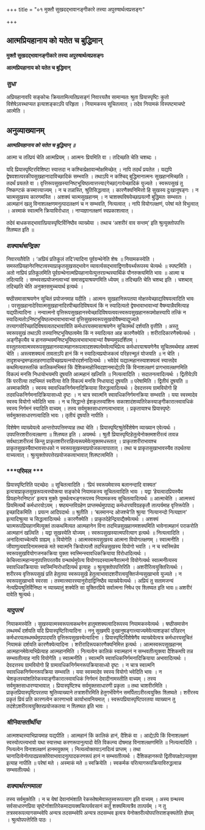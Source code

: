 +++
title = "०१ मुक्तौ सुखदद्भावानङ्गीकारे तस्या अपुरुषार्थत्वप्रसङ्गः"

+++


## आत्मप्रियहानाय को यतेत च बुद्धिमान्

**मुक्तौ सुखदद्भावानङ्गीकारे तस्या अपुरुषार्थत्वप्रसङ्गः**

**आत्मप्रियहानाय को यतेत च बुद्धिमान्**

### ***सुधा***

अप्रियहानावपि सङ्कोचः क्रियतामित्यतिप्रसङ्गं निवारयतैव सामान्यतः श्रुता प्रियास्पृष्टिः कुतो विशेषेऽवस्थाप्यत इत्याशङ्काऽपि परिहृता । नियामकस्य सूचितत्वात् । तदेव नियामकं विस्पष्टमाचष्टे आत्मेति ।

## **अनुव्याख्यानम्**

***आत्मप्रियहानाय को यतेत च बुद्धिमान् ॥***

आत्मा च तत्प्रियं चेति आत्मप्रियम् । आत्मनः प्रियमिति वा । तदिच्छति चेति चशब्दः ।

यदि प्रियास्पृष्टिरविशिष्टा स्यात्तदा न कश्चित्प्रेक्षावान्मोक्षमिच्छेत् । नापि तदर्थं प्रयतेत । यद्यपि द्वेषवशात्परकीयसुखहानादाविच्छादिकं सम्भवति । तथाऽपि न कश्चिद् बुद्धिमानात्मनः सुखहानमिच्छति । तदर्थं प्रयतते वा । वृत्तिरूपसुखस्यानिष्टभूयिष्ठत्वात्तत्त्या(गेच्छा)गायेच्छादिकं युज्यते । स्वरूपसुखं तु निष्कण्टकं कस्मात्त्याज्यम् । न च तन्नास्ति, श्रुतिसिद्धत्वात् । कारणैक्यनिमित्तो हि सुखस्य दुःखानुषङ्गः । न चात्मसुखस्य कारणमस्ति । अशक्यं चात्मसुखहानम् । न चाशक्यविषयेच्छाप्रयत्नौ बुद्धिमतः सम्भवतः । आत्महानं खलु विनाशलक्षणमनुत्पादलक्षणं च न सम्भवति, नित्यत्वात् । नापि वियोगलक्षणं, परेषां मते विभुत्वात् । अस्माकं स्वात्मनि क्रियाविरोधात् । नाप्यज्ञानलक्षणं स्वप्रकाशत्वात् ।

तदेवं बाधकसद्भावात्प्रियास्पृष्टिर्विनिष्ठैव व्याख्येया । तथाच ‘अशरीरं वाव सन्तम्’ इति श्रुत्युक्तोपपत्तिः श्लिष्यत इति ॥

### ***वाक्यार्थचन्द्रिका***

निवारयतैवेति । ‘अप्रियं प्रतिकूलं तदि’त्यादिना पूर्वग्रन्थेनेति शेषः ॥ नियामकस्येति । समस्तप्रियहानेरनिष्टत्वस्याप्राकृतसुखसद्भावेन व्यावर्त्यसद्भावाद्विणावैयर्थ्यरूपस्य चेत्यर्थः ॥ स्पष्टमिति । अतो नाप्रियं प्रतिकूलमिति पूर्वग्रन्थेनात्मप्रियहानायेत्युत्तरग्रन्थस्यार्थिकं पौनरुक्त्यमिति भावः ॥ आत्मा च तदित्यादि । सम्भवसप्रयोजनत्वाभ्यां समासद्वयाश्रयणमिति ध्येयम् ॥ तदिच्छति चेति चशब्द इति । चशब्दस् तदिच्छति चेति अनुक्तसमुच्चयार्थ इत्यर्थः ।

षष्ठीसमासाश्रयणेन सूचितं प्रयोजनमाह यदीति । आत्मनः सुखहानिरूपतया मोक्षस्येच्छाद्यविषयत्वादिति भावः । परसुखहानादेरिवात्मसुखहानादिरपीच्छादिविषयत्वं किं न स्यादित्यतो द्वेषभावाभावाभ्यां वैषम्यान्नैवमित्याह यद्यपीत्यादिना । नन्वात्मनो वृत्तिरूपसुखहानस्येच्छादिविषयत्ववत्स्वरूपसुखहानरूपमोक्षस्यापि तत्किं न स्यादित्यतोऽनिष्टभूयिष्ठत्वभावाभावाभ्यां वृत्तिसुखस्वरूपसुखयोवैषम्याद्युज्यते तत्त्यागयोरिच्छादिविषयत्वतदभावाविति कर्मधारयसमासाश्रयणेन सूचितमर्थं दर्शयति वृत्तीति । अस्तु स्वरूपसुखं तथाऽपि तस्यानिष्टभूयिष्ठत्वमेव किं न स्यादित्यत आह कारणैक्येति । शरीरादिकारणैक्येत्यर्थः । अङ्गीकृत्यैव च हानसम्भवमनिष्टभूयिष्ठत्वभावाभावाभ्यां वैषम्यमुपदर्शितम् । वस्तुतस्त्वात्मस्वरूपसुखहानस्यात्महानरूपत्वादशक्यत्वेमवेत्यभिप्रेत्य कर्मधारयाश्रयणेनैव सूचितमर्थमाह अशक्यं चेति । अस्त्वशक्यत्वं तावताऽपि हानं किं न स्यादित्यप्रयोजकत्वं परिहरन्मूलं योजयति ॥ न चेति । तादृशचन्द्रमण्डलाहरणादाविच्छाप्रयत्नयोरदर्शनादित्यर्थः । भवेदेवं यद्यात्महानस्याशक्यत्वं स्यात्तदेव कथमित्यतस्तत्किं कालिकमभिमतं किं दैशिकमाहोस्विदज्ञानमाद्येऽपि किं विनाशलक्षणं प्रागभावलक्षणमिति विकल्पं मनसि निधायोभयमपि दूषयति आत्महानं खल्विति ॥ नित्यत्वादिति । सदातनत्वादित्यर्थः । द्वितीयेऽपि किं पररीत्या तदभिमतं स्वरीत्या वेति विकल्पं मनसि निधायाद्यं दूषयति ॥ परेषामिति । द्वितीयं दूषयति ॥ अस्माकमिति । स्वस्य स्वावधिकनिर्गमनादिक्रियाया विरुद्धत्वादित्यर्थः । देवदत्तस्य ग्रामवियोगो हि तदवधिकनिर्गमनादिक्रियासाध्यो दृष्टः । न चात्र स्वात्मनि स्वावधिकनिर्गमनक्रिया सम्भवति । यया स्वस्मादेव स्वस्य वियोगो भवेदिति भावः । न च सिद्धान्ते ईशकृतस्यांशिनः सकाशादंशव्यतिरेकस्याङ्गीकारात्स्वावधिकं स्वस्य निर्गमनं स्यादिति वाच्यम् । तस्य सर्वमुक्तसाधारणत्वाभावात् । प्रकृतायाश्च प्रियास्पृष्टेः सर्वमुक्तसाधारणत्वादिति भावः । तृतीयं दूषयति नापीति ।

विशेषेण व्याख्येयत्वे आन्तरोपपत्तिमप्याह तथा चेति । प्रियास्पृष्टिश्रुतेर्विशेषेण व्याख्यान एवेत्यर्थः । उपपत्तिरशरीरत्वलक्षणा ॥ श्लिष्यत इति । अयमर्थः । श्रुतौ प्रियास्पृष्टिहेतुत्वेनोक्तमशरीरत्वं तावन्न सर्वथाऽशरीरत्वं किन्तु प्राकृतशरीरराहित्यरूपमेवेत्युक्तमधस्तात् । प्राकृतशरीराभावश्च प्राकृतसुखस्यैवाभावसाधको न स्वरूपसुखस्याप्रयोजकत्वापातात् । तथा च प्राकृतसुखाभावस्यैव तदर्थतया वाच्यत्वात् । श्रुत्युक्तोपपत्तेरप्रयोजकत्वाभावात् श्लिष्टत्वमिति ।

### ***परिमल ***

प्रियास्पृष्टिरिति पदच्छेदः ॥ सूचितत्वादिति । ‘प्रियं स्वरूपमेवास्य बलानन्दादि वाक्यत’ इत्यत्राप्राकृतसुखरूपत्वस्योक्त्या सङ्कोचे नियामकस्य सूचितत्वादिति भावः । यद्वा ‘हेयत्वादप्रियस्यैव प्रियहानेरनिष्टत’ इत्यत्र मुक्तेः पुमर्थत्वभङ्गरूपस्य नियामकस्य सूचितत्वादित्यर्थः ॥ आत्माचेति । आत्मरूपं प्रियमित्यर्थे कर्मधारयोऽयम् । षष्ठ्यन्तविग्रहेण प्राप्तमर्थमुपपाद्य कर्मधारयविग्रहकृतौ तात्पर्यमाह वृत्तिरूपेति । इच्छादिकमिति । प्रयत्न आदिपदार्थः ॥ श्रुतीति । ‘बलमानन्द ओजश्चे’ति श्रुत्या ‘नित्यानन्दो नित्यज्ञान’ इत्यादिश्रुत्या च सिद्धत्वादित्यर्थः ॥ कारणैक्येति । प्राकृतदेहेन्द्रियाद्यैक्येत्यर्थः । अशक्यं चात्मरूपप्रियहानमित्युक्तं तत्कथमित्यत आत्महानेन विना तदभिन्नसुखहानमशक्यमिति भावेनात्महानं पराकरोति आत्महानं खल्विति । यद्वा सुखस्येति योज्यम् । स्वरूपसुखस्यात्मपरित्याग इत्यर्थः ॥ नित्यत्वादिति । अनादित्वाच्चेत्यपि ग्राह्यम् ॥ वियोगेति । आत्मस्वरूपसुखस्य आत्मना वियोगलक्षणम् । स्वात्मनीति । जीवाणुत्ववादिनामस्माकं मते स्वात्मनि क्रियोत्पत्तौ तदभिन्नसुखस्य वियोगो भवति । न च स्वस्मिन्नेव स्वरूपसुखवियोगजनकक्रिया युक्ता स्वस्मिन्स्वावधिकक्रियाया विरोधादित्यर्थः । केचित्त्वात्महान्यनुपपत्तिपरतयैव ग्रन्थार्थमुपेत्य वियोगपदस्यात्मनैवात्मनो वियोगेत्यर्थः स्वात्मनीत्यस्य स्वावधिकक्रियायाः स्वस्मिन्विरोधादित्यर्थ इत्याहुः ॥ श्रुत्युक्तोपपत्तिरिति । अशरीरित्वयुक्तिरित्यर्थः । शरीरस्य वृत्तिरूपसुखं प्रति हेतुतया स्वरूपसुखे हेतुत्वाभावादशरीरत्वयुक्तिर्जन्यसुखाभावे युज्यते । न स्वरूपसुखाभावे स्वरसा । तस्मात्स्वारस्यानुरोदाद्विनिष्ठैव व्याख्येयेत्यर्थः । अप्रियं तु सतामजन्यं नेत्यप्रियश्रुतिर्विनिष्ठा न व्याख्यातुं शक्येति सा युक्तिरप्रिये सर्वात्मना निषेध एव श्लिष्यत इति भावः॥ अशरीरं वावेति श्रुत्यर्थः।

### ***यादुपत्यं***

नियाकमस्येति । सुखस्यात्मस्वरूपत्वकथनेन हातुमशक्यत्वादिरूपस्य नियामकस्येत्यर्थः । षष्ठीसमासेन लब्धमर्थं दर्शयति यदि प्रियास्पृष्टिरित्यादिना । ननु सुखमपि दुःखानुषङ्गात्त्याज्यमेवेत्याशङ्कां परिहरन् कर्मधारयलब्धमर्थमुपपादयति वृत्तिरूपसुखस्येत्यादिना । प्रियास्पृष्टिर्विशेषेणैव व्याख्येयेत्यत्र कर्मधारयसूचितं नियामकं दर्शयति कारणैक्येत्यादिना । शरीरादिरूपकारणैक्यनिमित्त इत्यर्थः । आत्मस्वरूपसुखहानम् आत्महानमेवेत्यभिप्रेत्याह आत्महानमिति । नित्यत्वेन कालिकं स्वात्महानं न सम्भवतीत्युक्त्वा दैशिकमपि तन्न सम्भवतीत्याह नापि वियोगेति ॥ स्वात्मनीति । स्वात्मनि स्वावधिकनिर्गमनादिक्रियाया अभावादित्यर्थः । देवदत्तस्य ग्रामवियोगो हि ग्रामावधिकनिर्गमनरूपक्रियासाध्यो दृष्टः । न चात्र स्वात्मनि स्वावधिकनिर्गमनरूपक्रिया सम्भवति । यया स्वस्मादेव स्वस्य वियोगो भवेदिति भावः । न चेशकृतस्यांशतिरेकस्याङ्गीकारात्स्वावधिकं निर्गमनं देवादीनामस्तीति वाच्यम् । तस्य सर्वमुक्तसाधारण्याभावात् । प्रियास्पृष्टिश्च सर्वमुक्तसाधारणी प्रकृता ॥ तथा चाशरीरमिति । प्राकृतप्रियास्पृष्टिपरतया श्रुतिव्याख्याने तत्राशरीरमिति हेतुगर्भविणेन समर्पिताऽरीरत्वयुक्तिः श्लिष्यते । शरीरस्य प्रकृतं प्रियं प्रति कारणत्वेन कारणाभावे कार्याभावनियमात् । स्वरूपप्रियास्पृष्टिपरतया व्याख्यान तु तदंशेऽशरीरत्वयुक्तिरप्रयोजकतया न श्लिष्यत इति भावः ।

### ***श्रीनिवासतीर्थीया***

आत्मशब्दस्याभिप्रायमाह यद्यपीति । आत्महानं किं कालिकं हानं, दैशिकं वा । आद्येऽपि किं विनाशलक्षणं स्वस्योत्पत्त्यभावो यथा स्यात्तथा करणरूपानुत्पादो वेति विकल्प्य दोषमाह विनाशलक्षणमिति ॥ नित्यत्वादिति । नित्यत्वेन विनाशलक्षणं हानमयुक्तम् । नित्यत्वोक्तयाऽनादित्वं प्राप्तम् । तथा चानादित्वेनोत्पादप्रसक्तेरेवाभावादनुत्पादकरणरूपं हानं न सम्भवतीत्यर्थः । दैशिकहानरूपो द्वितीयपक्षोऽप्ययुक्त इत्याह नापीति ॥ परेषां मते । अस्माकं मते ॥ स्वक्रियेति । स्वकर्मक परित्यागरूपक्रियाविरुद्धत्वान्न सम्भवतीत्यर्थः ।

### ***वाक्यार्थरत्नमाला***

तस्य सर्वमुक्तेति । न च येषां देवानांमंशाति रेकस्तेषामेवास्तुस्वरूपत्याग इति वाच्यम् । अस्य ग्रन्थस्य सर्वसाधारणप्रिया सृष्टेर्नाशातिरेकमादायक्वचित्पर्यवसानं कर्तुं शक्यमित्यत्रैव तात्पर्यम् । न तु तत्रस्वरूपत्यागसम्भवेपि अन्यत्र तदसम्भवेपि अन्यत्र तदसम्भव इत्यत्र येनोक्तरीत्योपपत्तिराशङ्क्यतेति ज्ञेयम् । श्रुत्योपपत्तेरिति पाठः ।

